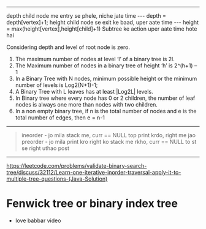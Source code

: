 *****
depth child node me entry se phele, niche jate time --- depth = depth[vertex]+1;
height child node se exit ke baad, uper aate time  --- height = max(height[vertex],height[child]+1)
Subtree ke action uper aate time hote hai

Considering depth and level of root node is zero.
1) The maximum number of nodes at level ‘l’ of a binary tree is 2l. 
2) The Maximum number of nodes in a binary tree of height ‘h’ is 2^(h+1) – 1
3) In a Binary Tree with N nodes, minimum possible height or the minimum number of levels is Log2(N+1)-1;
4) A Binary Tree with L leaves has at least |Log2L| levels.
5) In Binary tree where every node has 0 or 2 children, the number of leaf nodes is always one more than nodes with two children.
6) In a non empty binary tree, if n is the total number of nodes and e is the total number of edges, then e = n-1 

*****
> ineorder - jo mila stack me, curr == NULL top print krdo, right me jao
> preorder - jo mila print kro right ko stack me rkho, curr == NULL to st se right uthao
> post


***
https://leetcode.com/problems/validate-binary-search-tree/discuss/32112/Learn-one-iterative-inorder-traversal-apply-it-to-multiple-tree-questions-(Java-Solution)


# Fenwick tree or binary index tree
- love babbar video
